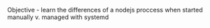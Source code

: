 Objective - learn the differences of a nodejs proccess when started manually v.
managed with systemd
